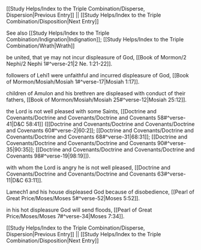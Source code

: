 [[Study Helps/Index to the Triple Combination/Disperse, Dispersion|Previous Entry]]  ||  [[Study Helps/Index to the Triple Combination/Disposition|Next Entry]]

 See also [[Study Helps/Index to the Triple Combination/Indignation|Indignation]]; [[Study Helps/Index to the Triple Combination/Wrath|Wrath]]

 be united, that ye may not incur displeasure of God, [[Book of Mormon/2 Nephi/2 Nephi 1#^verse-21|2 Ne. 1:21-22]].

 followers of Lehi1 were unfaithful and incurred displeasure of God, [[Book of Mormon/Mosiah/Mosiah 1#^verse-17|Mosiah 1:17]].

 children of Amulon and his brethren are displeased with conduct of their fathers, [[Book of Mormon/Mosiah/Mosiah 25#^verse-12|Mosiah 25:12]].

 the Lord is not well pleased with some Saints, [[Doctrine and Covenants/Doctrine and Covenants/Doctrine and Covenants 58#^verse-41|D&C 58:41]] ([[Doctrine and Covenants/Doctrine and Covenants/Doctrine and Covenants 60#^verse-2|60:2]]; [[Doctrine and Covenants/Doctrine and Covenants/Doctrine and Covenants 68#^verse-31|68:31]]; [[Doctrine and Covenants/Doctrine and Covenants/Doctrine and Covenants 90#^verse-35|90:35]]; [[Doctrine and Covenants/Doctrine and Covenants/Doctrine and Covenants 98#^verse-19|98:19]]).

 with whom the Lord is angry he is not well pleased, [[Doctrine and Covenants/Doctrine and Covenants/Doctrine and Covenants 63#^verse-11|D&C 63:11]].

 Lamech1 and his house displeased God because of disobedience, [[Pearl of Great Price/Moses/Moses 5#^verse-52|Moses 5:52]].

 in his hot displeasure God will send floods, [[Pearl of Great Price/Moses/Moses 7#^verse-34|Moses 7:34]].

[[Study Helps/Index to the Triple Combination/Disperse, Dispersion|Previous Entry]]  ||  [[Study Helps/Index to the Triple Combination/Disposition|Next Entry]]